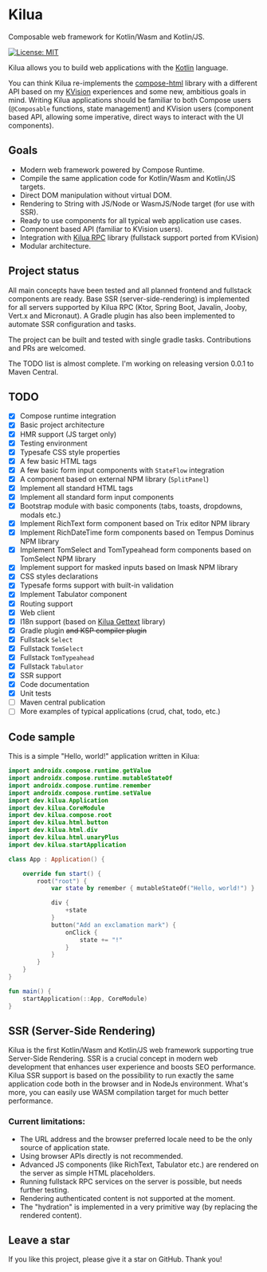 # Kilua

Composable web framework for Kotlin/Wasm and Kotlin/JS.

[![License: MIT](https://img.shields.io/badge/License-MIT-yellow.svg)](https://opensource.org/licenses/MIT)

Kilua allows you to build web applications with the [Kotlin](https://kotlinlang.org) language. 

You can think Kilua re-implements the [compose-html](https://github.com/JetBrains/compose-multiplatform#compose-html) 
library with a different API based on my [KVision](https://kvision.io) experiences and some new, ambitious goals in mind. 
Writing Kilua applications should be familiar to both Compose users (`@Composable` functions, state management) and 
KVision users (component based API, allowing some imperative, direct ways to interact with the UI components).

## Goals

- Modern web framework powered by Compose Runtime.
- Compile the same application code for Kotlin/Wasm and Kotlin/JS targets.
- Direct DOM manipulation without virtual DOM.
- Rendering to String with JS/Node or WasmJS/Node target (for use with SSR).
- Ready to use components for all typical web application use cases. 
- Component based API (familiar to KVision users).
- Integration with [Kilua RPC](https://github.com/rjaros/kilua-rpc) library (fullstack support ported from KVision)
- Modular architecture.

## Project status

All main concepts have been tested and all planned frontend and fullstack components are ready.
Base SSR (server-side-rendering) is implemented for all servers supported by Kilua RPC 
(Ktor, Spring Boot, Javalin, Jooby, Vert.x and Micronaut).
A Gradle plugin has also been implemented to automate SSR configuration and tasks.

The project can be built and tested with single gradle tasks. Contributions and PRs are welcomed.

The TODO list is almost complete. I'm working on releasing version 0.0.1 to Maven Central.

## TODO

- [X] Compose runtime integration
- [X] Basic project architecture
- [X] HMR support (JS target only)
- [X] Testing environment
- [X] Typesafe CSS style properties
- [X] A few basic HTML tags
- [X] A few basic form input components with `StateFlow` integration
- [X] A component based on external NPM library (`SplitPanel`)
- [X] Implement all standard HTML tags
- [X] Implement all standard form input components
- [X] Bootstrap module with basic components (tabs, toasts, dropdowns, modals etc.)
- [X] Implement RichText form component based on Trix editor NPM library
- [X] Implement RichDateTime form components based on Tempus Dominus NPM library
- [X] Implement TomSelect and TomTypeahead form components based on TomSelect NPM library
- [X] Implement support for masked inputs based on Imask NPM library
- [X] CSS styles declarations
- [X] Typesafe forms support with built-in validation 
- [X] Implement Tabulator component
- [X] Routing support
- [X] Web client
- [X] I18n support (based on [Kilua Gettext](https://github.com/rjaros/kilua-gettext) library)
- [X] Gradle plugin ~~and KSP compiler plugin~~
- [X] Fullstack `Select`
- [X] Fullstack `TomSelect`
- [X] Fullstack `TomTypeahead`
- [X] Fullstack `Tabulator`
- [X] SSR support
- [X] Code documentation
- [X] Unit tests
- [ ] Maven central publication
- [ ] More examples of typical applications (crud, chat, todo, etc.) 

## Code sample

This is a simple "Hello, world!" application written in Kilua:

```kotlin
import androidx.compose.runtime.getValue
import androidx.compose.runtime.mutableStateOf
import androidx.compose.runtime.remember
import androidx.compose.runtime.setValue
import dev.kilua.Application
import dev.kilua.CoreModule
import dev.kilua.compose.root
import dev.kilua.html.button
import dev.kilua.html.div
import dev.kilua.html.unaryPlus
import dev.kilua.startApplication

class App : Application() {

    override fun start() {
        root("root") {
            var state by remember { mutableStateOf("Hello, world!") }

            div {
                +state
            }
            button("Add an exclamation mark") {
                onClick {
                    state += "!"
                }
            }
        }
    }
}

fun main() {
    startApplication(::App, CoreModule)
}
```
## SSR (Server-Side Rendering)

Kilua is the first Kotlin/Wasm and Kotlin/JS web framework supporting true Server-Side Rendering. 
SSR is a crucial concept in modern web development that enhances user experience 
and boosts SEO performance. Kilua SSR support is based on the possibility to run exactly the same 
application code both in the browser and in NodeJs environment. What's more, you can easily use 
WASM compilation target for much better performance.  

### Current limitations:
- The URL address and the browser preferred locale need to be the only source of application state.
- Using browser APIs directly is not recommended.
- Advanced JS components (like RichText, Tabulator etc.) are rendered on the server
as simple HTML placeholders.
- Running fullstack RPC services on the server is possible, but needs further testing. 
- Rendering authenticated content is not supported at the moment.
- The "hydration" is implemented in a very primitive way (by replacing the rendered content).

## Leave a star

If you like this project, please give it a star on GitHub. Thank you!
